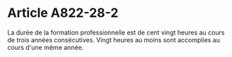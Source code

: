 # Article A822-28-2

<p>La durée de la formation professionnelle est de cent vingt heures au cours de trois années consécutives. Vingt heures au moins sont accomplies au cours d'une même année.</p>